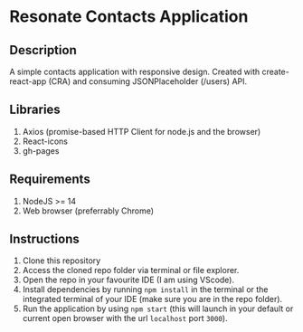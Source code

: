# Resonate Contacts Application

## Description

A simple contacts application with responsive design. Created with create-react-app (CRA) and consuming JSONPlaceholder (/users) API.

## Libraries

1. Axios (promise-based HTTP Client for node.js and the browser)
2. React-icons
3. gh-pages

## Requirements

1. NodeJS >= 14
2. Web browser (preferrably Chrome)

## Instructions

1. Clone this repository
2. Access the cloned repo folder via terminal or file explorer.
3. Open the repo in your favourite IDE (I am using VScode).
4. Install dependencies by running `npm install` in the terminal or the integrated terminal of your IDE (make sure you are in the repo folder).
5. Run the application by using `npm start` (this will launch in your default or current open browser with the url `localhost` port `3000`).
